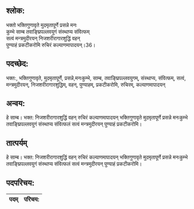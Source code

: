 ## श्लोक:

भक्तो भक्तिगुणावृते मुदमृतापूर्णे प्रसन्ने मनः  
कुम्भे साम्ब तवाङ्घ्रिपल्लवयुगं संस्थाप्य संवित्फम्   
सत्वं मन्त्रमुदीरयन् निजशरीरागारशुद्धिं वहन्   
पुण्याहं प्रकटीकरोमि रुचिरं कल्याणमापादयन्।36।       

## पदच्छेद:

भक्त:, भक्तिगुणावृते, मुदमृतापूर्णे, प्रसन्ने,मनःकुम्भे, साम्ब, तवाङ्घ्रिपल्लवयुगम्, संस्थाप्य, संवित्फम्, सत्वं, मन्त्रमुदीरयन्, निजशरीरागारशुद्धिम्, वहन्, पुण्याहम्, प्रकटीकरोमि, रुचिरम्, कल्याणमापादयन्

## अन्वय:

हे साम्ब। भक्त: निजशरीरागारशुद्धिं वहन् रुचिरं कल्याणमापादयन् भक्तिगुणावृते मुदमृतापूर्णे प्रसन्ने मनःकुम्भे तवाङ्घ्रिपल्लवयुगं संस्थाप्य संवित्फलं सत्वं मन्त्रमुदीरयन् पुण्याहं प्रकटीकरोमि।

## तात्पर्यम्


हे साम्ब। भक्त: निजशरीरागारशुद्धिं वहन् रुचिरं कल्याणमापादयन् भक्तिगुणावृते मुदमृतापूर्णे प्रसन्ने मनःकुम्भे तवाङ्घ्रिपल्लवयुगं संस्थाप्य संवित्फलं सत्वं मन्त्रमुदीरयन् पुण्याहं प्रकटीकरोमि।

## पदपरिचय:

पदम्|परिचय:
----|-----------
